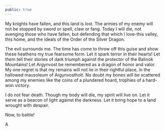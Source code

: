 ```yaml
---
public: true
---
```


My knights have fallen, and this land is lost. The armies of my enemy will not be stopped by sword or spell, claw or fang. Today I will die, not avenging those who have fallen, but defending that which I love-this valley, this home, and the ideals of the Order of the Silver Dragon.

The evil surrounds me. The time has come to throw off this guise and show these heathens my true fearsome form. Let it spark terror in their hearts! Let them tell their stories of dark triumph against the protector of the Balinok Mountains! Let Argynvost be remembered as a dragon of honor and valor. My one regret is that my remains will not lie in their rightful place, in the hallowed mausoleum of Argynvostholt. No doubt my bones will be scattered among my enemies like the coins of a plundered hoard, trophies of a hard-won victory.

I do not fear death. Though my body will die, my spirit will live on. Let it serve as a beacon of light against the darkness. Let it bring hope to a land wrought with despair.

Now, to battle!

A